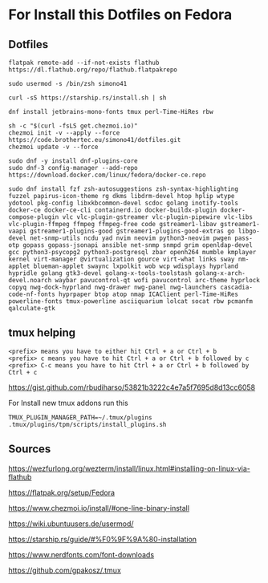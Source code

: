 # For Install this Dotfiles on Fedora

## Dotfiles

~~~
flatpak remote-add --if-not-exists flathub https://dl.flathub.org/repo/flathub.flatpakrepo

sudo usermod -s /bin/zsh simono41

curl -sS https://starship.rs/install.sh | sh

dnf install jetbrains-mono-fonts tmux perl-Time-HiRes rbw

sh -c "$(curl -fsLS get.chezmoi.io)"
chezmoi init -v --apply --force https://code.brothertec.eu/simono41/dotfiles.git
chezmoi update -v --force

sudo dnf -y install dnf-plugins-core
sudo dnf-3 config-manager --add-repo https://download.docker.com/linux/fedora/docker-ce.repo

sudo dnf install fzf zsh-autosuggestions zsh-syntax-highlighting fuzzel papirus-icon-theme rg dkms libdrm-devel htop hplip wtype ydotool pkg-config libxkbcommon-devel scdoc golang inotify-tools docker-ce docker-ce-cli containerd.io docker-buildx-plugin docker-compose-plugin vlc vlc-plugin-gstreamer vlc-plugin-pipewire vlc-libs vlc-plugin-ffmpeg ffmpeg ffmpeg-free code gstreamer1-libav gstreamer1-vaapi gstreamer1-plugins-good gstreamer1-plugins-good-extras go libgo-devel net-snmp-utils ncdu yad nvim neovim python3-neovim pwgen pass-otp gopass gopass-jsonapi ansible net-snmp snmpd grim openldap-devel gcc python3-psycopg2 python3-postgresql zbar openh264 mumble kmplayer kernel virt-manager @virtualization gource virt-what links sway nm-applet blueman-applet swaync lxpolkit wob wcp wdisplays hyprland hypridle golang gtk3-devel golang-x-tools-toolstash golang-x-arch-devel.noarch waybar pavucontrol-qt wofi pavucontrol arc-theme hyprlock copyq nwg-dock-hyprland nwg-drawer nwg-panel nwg-launchers cascadia-code-nf-fonts hyprpaper btop atop nmap ICAClient perl-Time-HiRes powerline-fonts tmux-powerline asciiquarium lolcat socat rbw pcmanfm qalculate-gtk
~~~

## tmux helping

~~~
<prefix> means you have to either hit Ctrl + a or Ctrl + b
<prefix> c means you have to hit Ctrl + a or Ctrl + b followed by c
<prefix> C-c means you have to hit Ctrl + a or Ctrl + b followed by Ctrl + c
~~~

https://gist.github.com/rbudiharso/53821b3222c4e7a5f7695d8d13cc6058

For Install new tmux addons run this

~~~
TMUX_PLUGIN_MANAGER_PATH=~/.tmux/plugins .tmux/plugins/tpm/scripts/install_plugins.sh
~~~

## Sources

https://wezfurlong.org/wezterm/install/linux.html#installing-on-linux-via-flathub

https://flatpak.org/setup/Fedora

https://www.chezmoi.io/install/#one-line-binary-install

https://wiki.ubuntuusers.de/usermod/

https://starship.rs/guide/#%F0%9F%9A%80-installation

https://www.nerdfonts.com/font-downloads

https://github.com/gpakosz/.tmux

